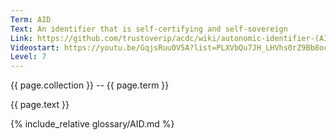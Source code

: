 ```yaml
---
Term: AID
Text: An identifier that is self-certifying and self-sovereign
Link: https://github.com/trustoverip/acdc/wiki/autonomic-identifier-(AID)
Videostart: https://youtu.be/GqjsRuu0V5A?list=PLXVbQu7JH_LHVhs0rZ9Bb8ocyKlPljkaG&t=17m50s
Level: 7
---
```


{{ page.collection }} -- {{ page.term }}

   {{ page.text }}

{% include_relative glossary/AID.md %}
